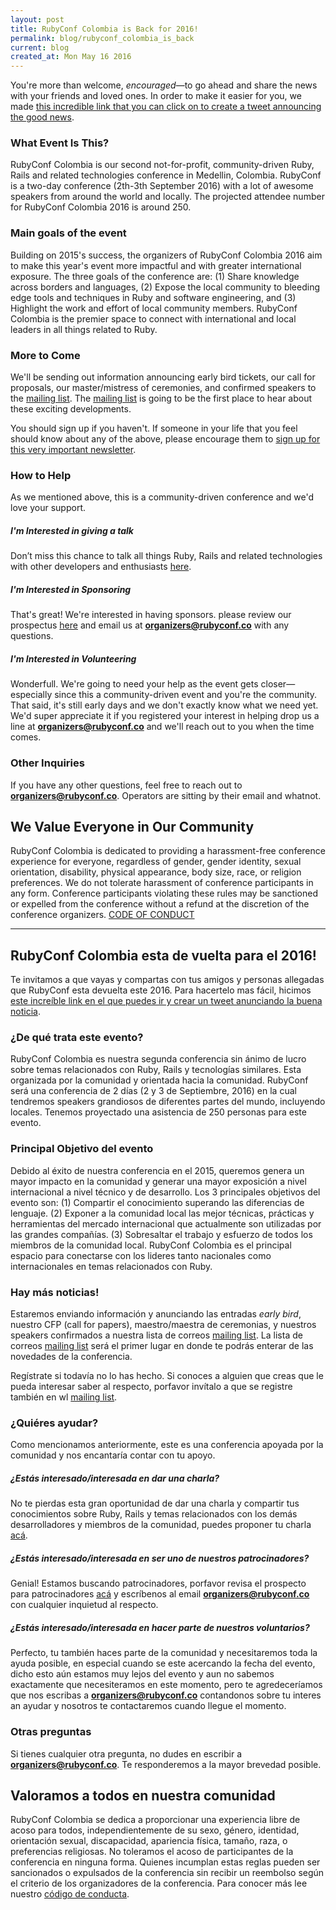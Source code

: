 ```yaml
---
layout: post
title: RubyConf Colombia is Back for 2016!
permalink: blog/rubyconf_colombia_is_back
current: blog
created_at: Mon May 16 2016
---
```


You're more than welcome, _encouraged_—to go ahead and share the news with
your friends and loved ones. In order to make it easier for you, we made
[this incredible link that you can click on to create a tweet announcing the good news](https://twitter.com/home?status=I%20just%20found%20out%20that%20%40rubyconfco%20is%20going%20to%20be%20on%20September%202th%20and%203th%2C%202016%20in%20Medellin%2C%20Colombia%21%20http%3A%2F%2Fwww.rubyconf.co%2F).

### What Event Is This?

  RubyConf Colombia is our second not-for-profit, community-driven Ruby, Rails
  and related technologies conference in Medellin, Colombia. RubyConf is a
  two-day conference (2th-3th September 2016) with a lot of awesome speakers
  from around the world and locally. The projected attendee number for RubyConf
  Colombia 2016 is around 250.

### Main goals of the event

  Building on 2015's success, the organizers of RubyConf Colombia 2016 aim to
  make this year's event more impactful and with greater international exposure.
  The three goals of the conference are: (1) Share knowledge across borders and
  languages, (2) Expose the local community to bleeding edge tools and
  techniques in Ruby and software engineering, and (3) Highlight the work and
  effort of local community members. RubyConf Colombia is the premier space to
  connect with international and local leaders in all things related to Ruby.

### More to Come

  We'll be sending out information announcing early bird tickets, our
  call for proposals, our master/mistress of ceremonies, and confirmed
  speakers to the [mailing list](rubyconf.us11.list-manage.com/subscribe/post?u=7b7c2e5ead7427750ced71f09&amp;id=22ba1d80e6). The [mailing list](rubyconf.us11.list-manage.com/subscribe/post?u=7b7c2e5ead7427750ced71f09&amp;id=22ba1d80e6) is going to
  be the first place to hear about these exciting developments.

  You should sign up if you haven't. If someone in your life that you
  feel should know about any of the above, please encourage them to
  [sign up for this very important newsletter](rubyconf.us11.list-manage.com/subscribe/post?u=7b7c2e5ead7427750ced71f09&amp;id=22ba1d80e6).

### How to Help

  As we mentioned above, this is a community-driven conference and we'd love
  your support.

##### I'm Interested in giving a talk

  Don’t miss this chance to talk all things Ruby, Rails and related technologies
  with other developers and enthusiasts [here](https://www.papercall.io/rubyconfco-2016).

##### I'm Interested in Sponsoring

  That's great! We're interested in having sponsors. please review our
  prospectus [here](http://www.rubyconf.co/assets/rubyconf_2016.pdf) and email
  us at **organizers@rubyconf.co** with any questions.

##### I'm Interested in Volunteering

  Wonderfull. We're going to need your help as the event gets closer—especially
  since this a community-driven event and you're the community. That said, it's
  still early days and we don't exactly know what we need yet. We'd super
  appreciate it if you registered your interest in helping drop us a line at
  **organizers@rubyconf.co** and we'll reach out to you when the time comes.

### Other Inquiries

  If you have any other questions, feel free to reach out to
  **organizers@rubyconf.co**. Operators are sitting by their email and
  whatnot.

## We Value Everyone in Our Community

  RubyConf Colombia is dedicated to providing a harassment-free
  conference experience for everyone, regardless of gender, gender
  identity, sexual orientation, disability, physical appearance, body
  size, race, or religion preferences. We do not tolerate harassment of
  conference participants in any form. Conference participants violating
  these rules may be sanctioned or expelled from the conference without
  a refund at the discretion of the conference organizers.
  [CODE OF CONDUCT](http://www.rubyconf.co/code-of-conduct.html)

* * *

## RubyConf Colombia esta de vuelta para el 2016!

Te invitamos a que vayas y compartas con tus amigos y personas allegadas que
RubyConf esta devuelta este 2016. Para hacertelo mas fácil, hicimos
[este increíble link en el que puedes ir y crear un tweet anunciando la buena noticia](https://twitter.com/home?status=I%20just%20found%20out%20that%20%40rubyconfco%20is%20going%20to%20be%20on%20September%202th%20and%203th%2C%202016%20in%20Medellin%2C%20Colombia%21%20http%3A%2F%2Fwww.rubyconf.co%2F).

### ¿De qué trata este evento?

  RubyConf Colombia es nuestra segunda conferencia sin ánimo de lucro sobre
  temas relacionados con Ruby, Rails y tecnologías similares. Esta organizada
  por la comunidad y orientada hacia la comunidad. RubyConf será una conferencia
  de 2 días (2 y 3 de Septiembre, 2016) en la cual tendremos speakers grandiosos
  de diferentes partes del mundo, incluyendo locales. Tenemos proyectado una
  asistencia de 250 personas para este evento.

### Principal Objetivo del evento

  Debido al éxito de nuestra conferencia en el 2015, queremos genera un mayor
  impacto en la comunidad y generar una mayor exposición a nivel internacional
  a nivel técnico y de desarrollo. Los 3 principales objetivos del evento son:
  (1) Compartir el conocimiento superando las diferencias de lenguaje. (2)
  Exponer a la comunidad local las mejor técnicas, prácticas y herramientas
  del mercado internacional que actualmente son utilizadas por las grandes
  compañías. (3) Sobresaltar el trabajo y esfuerzo de todos los miembros de la
  comunidad local. RubyConf Colombia es el principal espacio para conectarse con
  los lideres tanto nacionales como internacionales en temas relacionados con
  Ruby.

### Hay más noticias!

  Estaremos enviando información y anunciando las entradas _early bird_, nuestro
  CFP (call for papers), maestro/maestra de ceremonias, y nuestros speakers
  confirmados a nuestra lista de correos [mailing list](rubyconf.us11.list-manage.com/subscribe/post?u=7b7c2e5ead7427750ced71f09&amp;id=22ba1d80e6).
  La lista de correos [mailing list](rubyconf.us11.list-manage.com/subscribe/post?u=7b7c2e5ead7427750ced71f09&amp;id=22ba1d80e6)
  será el primer lugar en donde te podrás enterar de las novedades de la
  conferencia.

  Regístrate si todavía no lo has hecho. Si conoces a alguien que creas que le
  pueda interesar saber al respecto, porfavor invítalo a que se registre también
  en wl [mailing list](rubyconf.us11.list-manage.com/subscribe/post?u=7b7c2e5ead7427750ced71f09&amp;id=22ba1d80e6).


### ¿Quiéres ayudar?

  Como mencionamos anteriormente, este es una conferencia apoyada por la
  comunidad y nos encantaría contar con tu apoyo.

##### ¿Estás interesado/interesada en dar una charla?

  No te pierdas esta gran oportunidad de dar una charla y compartir tus
  conocimientos sobre Ruby, Rails y temas relacionados con los demás
  desarrolladores y miembros de la comunidad, puedes proponer tu charla
  [acá](https://www.papercall.io/rubyconfco-2016).

##### ¿Estás interesado/interesada en ser uno de nuestros patrocinadores?

  Genial! Estamos buscando patrocinadores, porfavor revisa el prospecto para
  patrocinadores [acá](http://www.rubyconf.co/assets/rubyconf_2016.pdf) y
  escríbenos al email **organizers@rubyconf.co** con cualquier inquietud al
  respecto.

##### ¿Estás interesado/interesada en hacer parte de nuestros voluntarios?

  Perfecto, tu también haces parte de la comunidad y necesitaremos toda la ayuda
  posible, en especial cuando se este acercando la fecha del evento, dicho esto
  aún estamos muy lejos del evento y aun no sabemos exactamente que necesiteramos
  en este momento, pero te agredeceríamos que nos escribas a
  **organizers@rubyconf.co** contandonos sobre tu interes an ayudar y nosotros
  te contactaremos cuando llegue el momento.


### Otras preguntas

  Si tienes cualquier otra pregunta, no dudes en escribir a
  **organizers@rubyconf.co**. Te responderemos a la mayor brevedad posible.

## Valoramos a todos en nuestra comunidad

  RubyConf Colombia se dedica a proporcionar una experiencia libre de acoso para
  todos, independientemente de su sexo, género, identidad, orientación sexual,
  discapacidad, apariencia física, tamaño, raza, o preferencias religiosas. No
  toleramos el acoso de participantes de la conferencia en ninguna forma.
  Quienes incumplan estas reglas pueden ser sancionados o expulsados de la
  conferencia sin recibir un reembolso según el criterio de los organizadores
  de la conferencia. Para conocer más lee nuestro [código de conducta](http://www.rubyconf.co/code-of-conduct).
